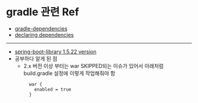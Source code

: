 # gradle 관련 Ref
- [gradle-dependencies](https://kwonnam.pe.kr/wiki/gradle/dependencies)
- [declaring dependencies](https://docs.gradle.org/current/userguide/declaring_dependencies.html)

---
- [spring-boot-library 1.5.22 version](https://mvnrepository.com/artifact/org.springframework.boot/spring-boot/1.5.22.RELEASE)
- 공부하다 알게 된 점
  - 2.x 버전 이상 부터는 war SKIPPED되는 이슈가 있어서 아래처럼 build.gradle 설정에 이렇게 작업해줘야 함
    ```
      war {
        enabled = true
      }
    ```

